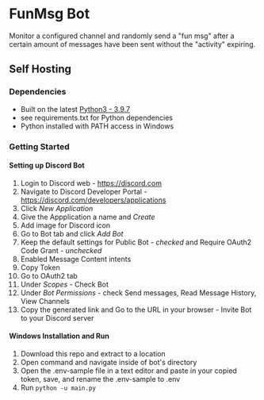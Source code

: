 # FunMsg Bot
Monitor a configured channel and randomly send a "fun msg" after a certain amount of messages have been sent without the "activity" expiring.



## Self Hosting

### Dependencies

* Built on the latest [Python3 - 3.9.7](https://www.python.org/downloads/)
* see requirements.txt for Python dependencies
* Python installed with PATH access in Windows

### Getting Started

#### Setting up Discord Bot
1. Login to Discord web - https://discord.com
2. Navigate to Discord Developer Portal - https://discord.com/developers/applications
3. Click *New Application*
4. Give the Appplication a name and *Create*
5. Add image for Discord icon
6. Go to Bot tab and click *Add Bot*
7. Keep the default settings for Public Bot - *checked* and Require OAuth2 Code Grant - *unchecked*
8. Enabled Message Content intents
9. Copy Token
10. Go to OAuth2 tab
11. Under *Scopes* - Check Bot
12. Under *Bot Permissions* - check Send messages, Read Message History, View Channels
13. Copy the generated link and Go to the URL in your browser - Invite Bot to your Discord server


#### Windows Installation and Run
1. Download this repo and extract to a location
2. Open command and navigate inside of bot's directory
3. Open the .env-sample file in a text editor and paste in your copied token, save, and rename the .env-sample to .env
4. Run `python -u main.py`
